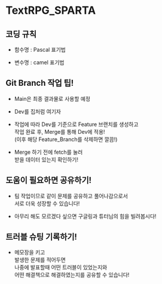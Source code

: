 # TextRPG_SPARTA

## 코딩 규칙

- 함수명 : Pascal 표기법<br>

- 변수명 : camel 표기법<br>

## Git Branch 작업 팁!

- Main은 최종 결과물로 사용할 예정<br>

- Dev를 집처럼 여기자<br>

- 작업에 따라 Dev를 기준으로 Feature 브랜치를 생성하고<br>
  작업 완료 후, Merge를 통해 Dev에 적용!<br>
  (이후 해당 Feature_Branch를 삭제하면 깔끔!)<br>

- Merge 하기 전에 fetch를 눌러<br>
  받을 데이터 있는지 확인하기!<br>

## 도움이 필요하면 공유하기!

- 팀 작업이므로 같이 문제를 공유하고 풀어나감으로서<br>
  서로 더욱 성장할 수 있습니다!<br>

- 아무리 해도 모르겠다 싶으면 구글링과 튜터님의 힘을 빌려봅시다!<br>

## 트러블 슈팅 기록하기!

- 메모장을 키고<br>
  발생한 문제를 적어두면<br>
  나중에 발표할때 어떤 트러블이 있었는지와<br>
  어떤 해결책으로 해결하였는지를 공유할 수 있습니다!<br>

